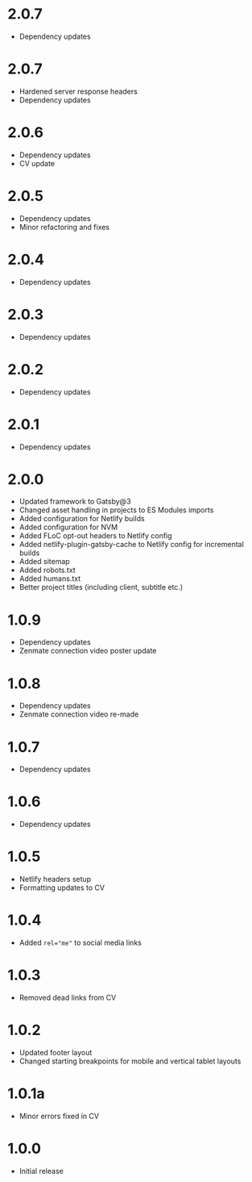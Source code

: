 # 2.0.7

- Dependency updates

# 2.0.7

- Hardened server response headers
- Dependency updates

# 2.0.6

- Dependency updates
- CV update

# 2.0.5

- Dependency updates
- Minor refactoring and fixes

# 2.0.4

- Dependency updates

# 2.0.3

- Dependency updates

# 2.0.2

- Dependency updates

# 2.0.1

- Dependency updates

# 2.0.0

- Updated framework to Gatsby@3
- Changed asset handling in projects to ES Modules imports
- Added configuration for Netlify builds
- Added configuration for NVM
- Added FLoC opt-out headers to Netlify config
- Added netlify-plugin-gatsby-cache to Netlify config for incremental builds
- Added sitemap
- Added robots.txt
- Added humans.txt
- Better project titles (including client, subtitle etc.)

# 1.0.9

- Dependency updates
- Zenmate connection video poster update

# 1.0.8

- Dependency updates
- Zenmate connection video re-made

# 1.0.7

- Dependency updates

# 1.0.6

- Dependency updates

# 1.0.5

- Netlify headers setup
- Formatting updates to CV

# 1.0.4

- Added `rel="me"` to social media links

# 1.0.3

- Removed dead links from CV

# 1.0.2

- Updated footer layout
- Changed starting breakpoints for mobile and vertical tablet layouts

# 1.0.1a

- Minor errors fixed in CV

# 1.0.0

- Initial release
